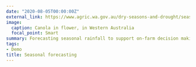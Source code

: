 ```yaml
---
date: "2020-08-05T00:00:00Z"
external_link: https://www.agric.wa.gov.au/dry-seasons-and-drought/seasonal-climate-information
image:
  caption: Canola in flower, in Western Australia 
  focal_point: Smart
summary: Forecasting seasonal rainfall to support on-farm decision making.
tags:
- Demo
title: Seasonal forecasting
---
```

